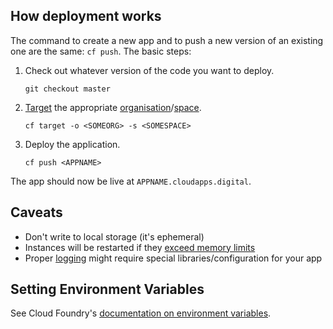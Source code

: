 ## How deployment works

The command to create a new app and to push a new version of an existing one are the same: `cf push`. The basic steps:

1. Check out whatever version of the code you want to deploy.
    ```
    git checkout master
    ```

1. [Target](/overview/concepts/#target) the appropriate [organisation](/overview/concepts/#organisations)/[space](/overview/concepts/#spaces).
    ```
    cf target -o <SOMEORG> -s <SOMESPACE>
    ```
1. Deploy the application.
    ```
    cf push <APPNAME>
    ```

The app should now be live at `APPNAME.cloudapps.digital`.

## Caveats
* Don't write to local storage (it's ephemeral)
* Instances will be restarted if they [exceed memory limits](/deploying_apps/quotas/)
* Proper [logging](/deploying_apps/logging/) might require special libraries/configuration for your app

## Setting Environment Variables

See Cloud Foundry's [documentation on environment variables](https://docs.cloudfoundry.org/devguide/deploy-apps/environment-variable.html).
